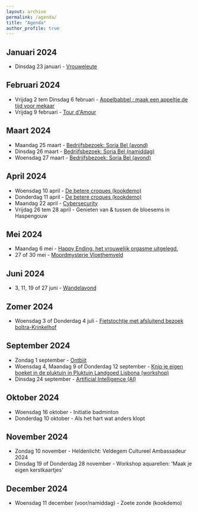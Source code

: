 ```yaml
---
layout: archive
permalink: /agenda/
title: "Agenda"
author_profile: true
---
```


## Januari 2024

- Dinsdag 23 januari - [Vrouweleute](/assets/media/agenda/2024-01-23-vrouweleute.pdf)

## Februari 2024

- Vrijdag 2 tem Dinsdag 6 februari - [Appelbabbel : maak een appeltje de tijd voor mekaar](/assets/media/agenda/2024-02-02-appelbabbel.pdf)
- Vrijdag 9 februari - [Tour d'Amour](/assets/media/agenda/2024-02-09-amour.png)

## Maart 2024

- Maandag 25 maart - [Bedrijfsbezoek: Soria Bel (avond)](/assets/media/agenda/2024-03-25-Bedrijfsbezoek-SoriaBel.pdf)
- Dinsdag 26 maart - [Bedrijfsbezoek: Soria Bel (namiddag)](/assets/media/agenda/2024-03-25-Bedrijfsbezoek-SoriaBel.pdf)
- Woensdag 27 maart - [Bedrijfsbezoek: Soria Bel (avond)](/assets/media/agenda/2024-03-25-Bedrijfsbezoek-SoriaBel.pdf)

## April 2024

- Woensdag 10 april - [De betere croques (kookdemo)](/assets/media/agenda/2024-04-10-croques-over-the-top.pdf)
- Donderdag 11 april - [De betere croques (kookdemo)](/assets/media/agenda/2024-04-10-croques-over-the-top.pdf)
- Maandag 22 april - [Cybersecurity](/assets/media/agenda/2024-04-22-cybersecurity.png)
- Vrijdag 26 tem 28 april - Genieten van & tussen de bloesems in Haspengouw

## Mei 2024

- Maandag 6 mei - [Happy Ending, het vrouwelijk orgasme uitgelegd.](/assets/media/agenda/2024-05-06-happy.pdf)
- 27 of 30 mei - [Moordmysterie Vloethemveld](/assets/media/agenda/2024-05-27-mysterie.jpg)

## Juni 2024

- 3, 11, 19 of 27 juni - [Wandelavond](/assets/media/agenda/2024-06-03-wandelmaand.pdf)

## Zomer 2024

- Woensdag 3 of Donderdag 4 juli - [Fietstochtje met afsluitend bezoek boltra-Krinkelhof](/assets/media/agenda/2024-07-03-boltra.png)

## September 2024

- Zondag 1 september - [Ontbijt](/assets/media/agenda/2024-09-ontbijt.pdf)
- Woensdag 4, Maandag 9 of Donderdag 12 september - [Knip je eigen boeket in de pluktuin in Pluktuin Landgoed Lisbona (workshop)](/assets/media/agenda/2024-09-04-pluktuin.pdf)
- Dinsdag 24 september - [Artificial Intelligence (AI)](/assets/media/agenda/2024-09-24-AI.jpg)

## Oktober 2024

- Woensdag 16 oktober - Initiatie badminton
- Donderdag 10 oktober - Als het hart wat anders klopt

## November 2024

- Zondag 10 november - Heldenlicht: Veldegem Cultureel Ambassadeur 2024
- Dinsdag 19 of Donderdag 28 november - Workshop aquarellen: 'Maak je eigen kerstkaartjes'

## December 2024

- Woensdag 11 december (voor/namiddag) - Zoete zonde (kookdemo)
